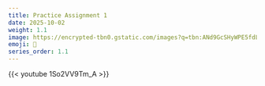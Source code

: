 ```yaml
---
title: Practice Assignment 1
date: 2025-10-02
weight: 1.1
image: https://encrypted-tbn0.gstatic.com/images?q=tbn:ANd9GcSHyWPE5fdL5Mt-K-yvbaceSS7gbUBprr0-QA&s
emoji: 🧪
series_order: 1.1
---
```


{{< youtube 1So2VV9Tm_A >}}